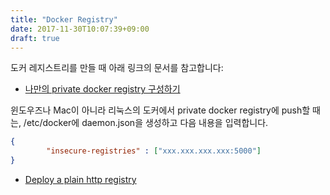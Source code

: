 ```yaml
---
title: "Docker Registry"
date: 2017-11-30T10:07:39+09:00
draft: true
---
```


도커 레지스트리를 만들 때 아래 링크의 문서를 참고합니다:

* [나만의 private docker registry 구성하기](https://novemberde.github.io/2017/04/09/Docker_Registry_0.html)

윈도우즈나 Mac이 아니라 리눅스의 도커에서 private docker registry에 push할 때는,
/etc/docker에 daemon.json을 생성하고 다음 내용을 입력합니다.

```json
{
        "insecure-registries" : ["xxx.xxx.xxx.xxx:5000"]
}
```

* [Deploy a plain http registry](https://docs.docker.com/registry/insecure/#deploy-a-plain-http-registry)